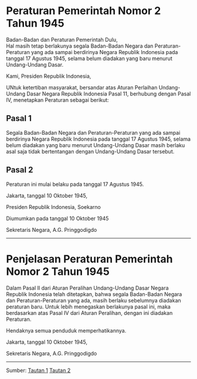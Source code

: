 # Peraturan Pemerintah Nomor 2 Tahun 1945

Badan-Badan dan Peraturan Pemerintah Dulu, </br>
Hal masih tetap berlakunya segala Badan-Badan Negara dan Peraturan-Peraturan yang ada sampai berdirinya Negara Republik Indonesia pada tanggal 17 Agustus 1945, selama belum diadakan yang baru menurut Undang-Undang Dasar.

Kami, Presiden Republik Indonesia,

UNtuk ketertiban masyarakat, bersandar atas Aturan Perlaihan Undang-Undang Dasar Negara Republik Indonesia Pasal 11, berhubung dengan Pasal IV, menetapkan Peraturan sebagai berikut:

## Pasal 1

Segala Badan-Badan Negara dan Peraturan-Peraturan yang ada sampai berdirinya Negara Republik Indonesia pada tanggal 17 Agustus 1945, selama belum diadakan yang baru menurut Undang-Undang Dasar masih berlaku asal saja tidak bertentangan dengan Undang-Undang Dasar tersebut.

## Pasal 2

Peraturan ini mulai belaku pada tanggal 17 Agustus 1945.

Jakarta, tanggal 10 Oktober 1945,

Presiden Republik Indonesia,
Soekarno

Diumumkan pada tanggal 10 Oktober 1945

Sekretaris Negara,
A.G. Pringgodigdo

---

# Penjelasan Peraturan Pemerintah Nomor 2 Tahun 1945

Dalam Pasal II dari Aturan Peralihan Undang-Undang Dasar Negara Republik Indonesia telah ditetapkan, bahwa segala Badan-Badan Negara dan Peraturan-Peraturan yang ada, masih berlaku sebelumnya diadakan peraturan baru. Untuk lebih menegaskan berlakunya pasal ini, maka berdasarkan atas Pasal IV dari Aturan Peralihan, dengan ini diadakan Peraturan.

Hendaknya semua penduduk memperhatikannya.

Jakarta, tanggal 10 Oktober 1945,

Sekretaris Negara,
A.G. Pringgodigdo

---

Sumber:
[Tautan 1](https://jdihn.go.id/search/all-categories/detail/834007)
[Tautan 2](https://jdihn.go.id/file/download/MTk0NXBwMDAyLnBkZg==)
